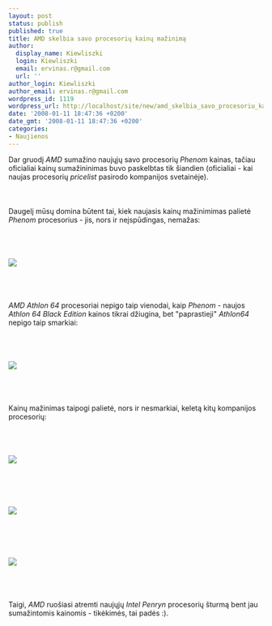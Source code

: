 ```yaml
---
layout: post
status: publish
published: true
title: AMD skelbia savo procesorių kainų mažinimą
author:
  display_name: Kiewliszki
  login: Kiewliszki
  email: ervinas.r@gmail.com
  url: ''
author_login: Kiewliszki
author_email: ervinas.r@gmail.com
wordpress_id: 1119
wordpress_url: http://localhost/site/new/amd_skelbia_savo_procesoriu_kainu_mazinima/
date: '2008-01-11 18:47:36 +0200'
date_gmt: '2008-01-11 18:47:36 +0200'
categories:
- Naujienos
---
```

<p>Dar gruodį <i>AMD</i> sumažino naujųjų savo procesorių <i>Phenom</i> kainas, tačiau oficialiai kainų sumažininimas buvo paskelbtas tik šiandien (oficialiai - kai naujas procesorių <i>pricelist</i> pasirodo kompanijos svetainėje).<br />
<br><br />
<br>Daugelį mūsų domina būtent tai, kiek naujasis kainų mažinimimas palietė <i>Phenom</i> procesorius - jis, nors ir neįspūdingas, nemažas:<br />
<br><br />
<br><br><img src="http://www.overclockers.ru/images/news/2008/01/11/price_01.gif"><br><br />
<br><br />
<br><i>AMD Athlon 64</i> procesoriai nepigo taip vienodai, kaip <i>Phenom</i> - naujos <i>Athlon 64 Black Edition</i> kainos tikrai džiugina, bet &quot;paprastieji&quot; <i>Athlon64</i> nepigo taip smarkiai:<br />
<br><br />
<br><br><img src="http://www.overclockers.ru/images/news/2008/01/11/price_02.gif"><br><br />
<br><br />
<br>Kainų mažinimas taipogi palietė, nors ir nesmarkiai, keletą kitų kompanijos procesorių:<br />
<br><br />
<br><br><img src="http://www.overclockers.ru/images/news/2008/01/11/price_03.gif"><br><br />
<br><br />
<br><br><img src="http://www.overclockers.ru/images/news/2008/01/11/price_05.gif"><br><br />
<br><br />
<br><br><img src="http://www.overclockers.ru/images/news/2008/01/11/price_06.gif"><br><br />
<br><br />
<br>Taigi, <i>AMD</i> ruošiasi atremti naujųjų <i>Intel Penryn</i> procesorių šturmą bent jau sumažintomis kainomis - tikėkimės, tai padės :).  </p>
